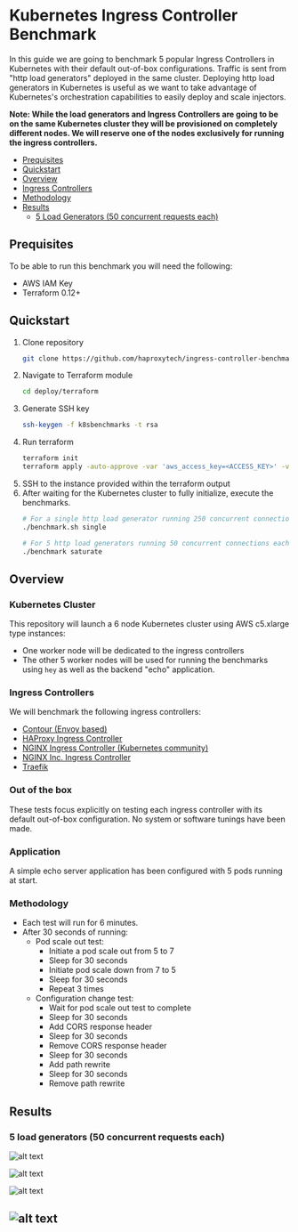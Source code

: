 # Kubernetes Ingress Controller Benchmark

In this guide we are going to benchmark 5 popular Ingress Controllers in Kubernetes with their default out-of-box configurations.
Traffic is sent from "http load generators" deployed in the same cluster.
Deploying http load generators in Kubernetes is useful as we want to take advantage of Kubernetes's orchestration capabilities to easily deploy and scale injectors.

**Note: While the load generators and Ingress Controllers are going to be on the same Kubernetes cluster they will be provisioned on completely different nodes. We will reserve one of the nodes exclusively for running the ingress controllers.**


- [Prequisites](#prequisites)
- [Quickstart](#quickstart)
- [Overview](#overview)
- [Ingress Controllers](#ingress-controllers)
- [Methodology](#methodology)
- [Results](#results)
  - [5 Load Generators (50 concurrent requests each)](#5-load-generators-50-concurrent-requests-each)

## Prequisites
To be able to run this benchmark you will need the following:
- AWS IAM Key
- Terraform 0.12+

## Quickstart
1. Clone repository
   ```bash
   git clone https://github.com/haproxytech/ingress-controller-benchmarks
   ```
2. Navigate to Terraform module
   ```bash
   cd deploy/terraform
   ```
3. Generate SSH key
   ```bash
   ssh-keygen -f k8sbenchmarks -t rsa
   ```
4. Run terraform
   ```bash
   terraform init
   terraform apply -auto-approve -var 'aws_access_key=<ACCESS_KEY>' -var 'aws_secret_key=<SECRET_KEY>'
   ```
5. SSH to the instance provided within the terraform output
6. After waiting for the Kubernetes cluster to fully initialize, execute the benchmarks.
   ```bash
   # For a single http load generator running 250 concurrent connections
   ./benchmark.sh single
   ```
   ```bash
   # For 5 http load generators running 50 concurrent connections each
   ./benchmark saturate
   ```

## Overview
### Kubernetes Cluster
This repository will launch a 6 node Kubernetes cluster using AWS c5.xlarge type instances:
- One worker node will be dedicated to the ingress controllers
- The other 5 worker nodes will be used for running the benchmarks using `hey` as well as the backend "echo" application.

### Ingress Controllers
We will benchmark the following ingress controllers:

- [Contour (Envoy based)](https://github.com/projectcontour/contour)
- [HAProxy Ingress Controller](https://github.com/haproxytech/kubernetes-ingress)
- [NGINX Ingress Controller (Kubernetes community)](https://github.com/kubernetes/ingress-nginx)
- [NGINX Inc. Ingress Controller](https://github.com/nginxinc/kubernetes-ingress)
- [Traefik](https://github.com/containous/traefik)

### Out of the box
These tests focus explicitly on testing each ingress controller with its default out-of-box configuration.
No system or software tunings have been made.

### Application
A simple echo server application has been configured with 5 pods running at start.

### Methodology
- Each test will run for 6 minutes.
- After 30 seconds of running:
    - Pod scale out test:
        - Initiate a pod scale out from 5 to 7
        - Sleep for 30 seconds
        - Initiate pod scale down from 7 to 5
        - Sleep for 30 seconds
        - Repeat 3 times
    - Configuration change test:
        - Wait for pod scale out test to complete
        - Sleep for 30 seconds
        - Add CORS response header
        - Sleep for 30 seconds
        - Remove CORS response header
        - Sleep for 30 seconds
        - Add path rewrite
        - Sleep for 30 seconds
        - Remove path rewrite


## Results
### 5 load generators (50 concurrent requests each)
![alt text](graphs/saturate/requests.png "Requests per second")

![alt text](graphs/saturate/latency.png "Average response time")

![alt text](graphs/saturate/cpu.png "Maximum CPU Usage")

![alt text](graphs/saturate/errors.png "HTTP Errors")
-------

